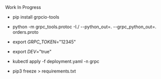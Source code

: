 Work In Progress

- pip install grpcio-tools
- python -m grpc_tools.protoc -I./ --python_out=. --grpc_python_out=. orders.proto

- export _GRPC_TOKEN_="12345"
- export _DEV_="true"
- kubectl apply -f deployment.yaml -n grpc

- pip3 freeze > requirements.txt
